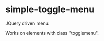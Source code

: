 simple-toggle-menu
==================

JQuery driven menu:

Works on elements with class "togglemenu".
